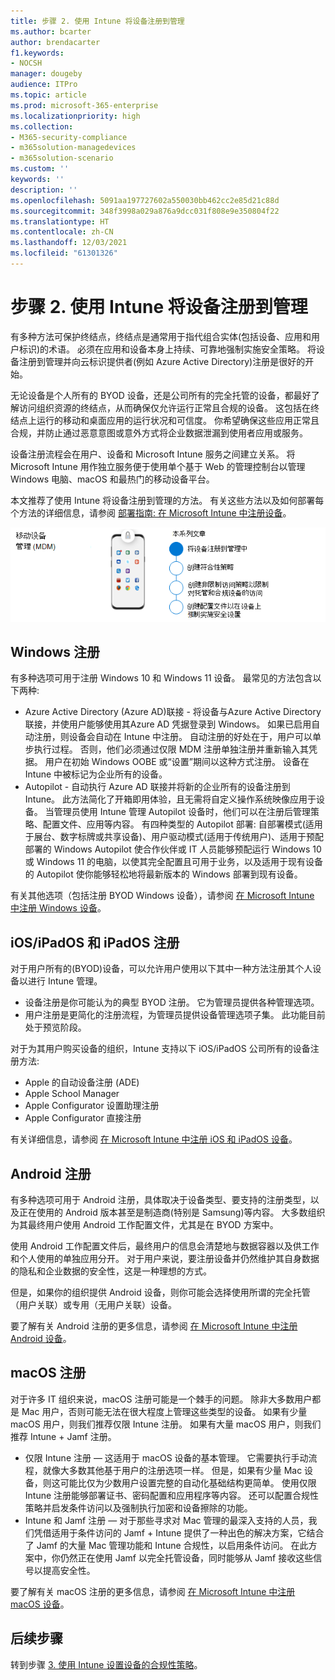 ```yaml
---
title: 步骤 2. 使用 Intune 将设备注册到管理
ms.author: bcarter
author: brendacarter
f1.keywords:
- NOCSH
manager: dougeby
audience: ITPro
ms.topic: article
ms.prod: microsoft-365-enterprise
ms.localizationpriority: high
ms.collection:
- M365-security-compliance
- m365solution-managedevices
- m365solution-scenario
ms.custom: ''
keywords: ''
description: ''
ms.openlocfilehash: 5091aa197727602a550030bb462cc2e85d21c88d
ms.sourcegitcommit: 348f3998a029a876a9dcc031f808e9e350804f22
ms.translationtype: HT
ms.contentlocale: zh-CN
ms.lasthandoff: 12/03/2021
ms.locfileid: "61301326"
---
```

# <a name="step-2-enroll-devices-into-management-with-intune"></a>步骤 2. 使用 Intune 将设备注册到管理

有多种方法可保护终结点，终结点是通常用于指代组合实体(包括设备、应用和用户标识)的术语。 必须在应用和设备本身上持续、可靠地强制实施安全策略。 将设备注册到管理并向云标识提供者(例如 Azure Active Directory)注册是很好的开始。

无论设备是个人所有的 BYOD 设备，还是公司所有的完全托管的设备，都最好了解访问组织资源的终结点，从而确保仅允许运行正常且合规的设备。 这包括在终结点上运行的移动和桌面应用的运行状况和可信度。 你希望确保这些应用正常且合规，并防止通过恶意意图或意外方式将企业数据泄漏到使用者应用或服务。

设备注册流程会在用户、设备和 Microsoft Intune 服务之间建立关系。 将 Microsoft Intune 用作独立服务便于使用单个基于 Web 的管理控制台以管理 Windows 电脑、macOS 和最热门的移动设备平台。

本文推荐了使用 Intune 将设备注册到管理的方法。 有关这些方法以及如何部署每个方法的详细信息，请参阅 [部署指南: 在 Microsoft Intune 中注册设备](/microsoft-365/security/defender/eval-overview?view=o365-worldwide)。

![管理设备的步骤](../media/devices/intune-mdm-steps-1.png#lightbox)

## <a name="windows-enrollment"></a>Windows 注册
有多种选项可用于注册 Windows 10 和 Windows 11 设备。 最常见的方法包含以下两种:

- Azure Active Directory (Azure AD)联接 - 将设备与Azure Active Directory 联接，并使用户能够使用其Azure AD 凭据登录到 Windows。 如果已启用自动注册，则设备会自动在 Intune 中注册。 自动注册的好处在于，用户可以单步执行过程。 否则，他们必须通过仅限 MDM 注册单独注册并重新输入其凭据。 用户在初始 Windows OOBE 或“设置”期间以这种方式注册。 设备在 Intune 中被标记为企业所有的设备。
- Autopilot - 自动执行 Azure AD 联接并将新的企业所有的设备注册到 Intune。 此方法简化了开箱即用体验，且无需将自定义操作系统映像应用于设备。 当管理员使用 Intune 管理 Autopilot 设备时，他们可以在注册后管理策略、配置文件、应用等内容。 有四种类型的 Autopilot 部署: 自部署模式(适用于展台、数字标牌或共享设备)、用户驱动模式(适用于传统用户)、适用于预配部署的 Windows Autopilot 使合作伙伴或 IT 人员能够预配运行 Windows 10 或 Windows 11 的电脑，以使其完全配置且可用于业务，以及适用于现有设备的 Autopilot 使你能够轻松地将最新版本的 Windows 部署到现有设备。

有关其他选项（包括注册 BYOD Windows 设备），请参阅 [在 Microsoft Intune 中注册 Windows 设备](/mem/intune/fundamentals/deployment-guide-enrollment-windows)。

## <a name="iosipados-and-ipados-enrollment"></a>iOS/iPadOS 和 iPadOS 注册

对于用户所有的(BYOD)设备，可以允许用户使用以下其中一种方法注册其个人设备以进行 Intune 管理。
- 设备注册是你可能认为的典型 BYOD 注册。 它为管理员提供各种管理选项。
- 用户注册是更简化的注册流程，为管理员提供设备管理选项子集。 此功能目前处于预览阶段。

对于为其用户购买设备的组织，Intune 支持以下 iOS/iPadOS 公司所有的设备注册方法:
- Apple 的自动设备注册 (ADE)
- Apple School Manager
- Apple Configurator 设置助理注册
- Apple Configurator 直接注册

有关详细信息，请参阅 [在 Microsoft Intune 中注册 iOS 和 iPadOS 设备](/mem/intune/fundamentals/deployment-guide-enrollment-ios-ipados)。

## <a name="android-enrollment"></a>Android 注册 

有多种选项可用于 Android 注册，具体取决于设备类型、要支持的注册类型，以及正在使用的 Android 版本甚至是制造商(特别是 Samsung)等内容。 大多数组织为其最终用户使用 Android 工作配置文件，尤其是在 BYOD 方案中。 

使用 Android 工作配置文件后，最终用户的信息会清楚地与数据容器以及供工作和个人使用的单独应用分开。 对于用户来说，要注册设备并仍然维护其自身数据的隐私和企业数据的安全性，这是一种理想的方式。 

但是，如果你的组织提供 Android 设备，则你可能会选择使用所谓的完全托管（用户关联）或专用（无用户关联）设备。

要了解有关 Android 注册的更多信息，请参阅 [在 Microsoft Intune 中注册 Android 设备](/mem/intune/fundamentals/deployment-guide-enrollment-android)。

## <a name="macos-enrollment"></a>macOS 注册

对于许多 IT 组织来说，macOS 注册可能是一个棘手的问题。 除非大多数用户都是 Mac 用户，否则可能无法在很大程度上管理这些类型的设备。 如果有少量 macOS 用户，则我们推荐仅限 Intune 注册。 如果有大量 macOS 用户，则我们推荐 Intune + Jamf 注册。  
- 仅限 Intune 注册 — 这适用于 macOS 设备的基本管理。 它需要执行手动流程，就像大多数其他基于用户的注册选项一样。 但是，如果有少量 Mac 设备，则这可能比仅为少数用户设置完整的自动化基础结构更简单。 使用仅限 Intune 注册能够部署证书、密码配置和应用程序等内容。 还可以配置合规性策略并启发条件访问以及强制执行加密和设备擦除的功能。 
- Intune 和 Jamf 注册 — 对于那些寻求对 Mac 管理的最深入支持的人员，我们凭借适用于条件访问的 Jamf + Intune 提供了一种出色的解决方案，它结合了 Jamf 的大量 Mac 管理功能和 Intune 合规性，以启用条件访问。 在此方案中，你仍然正在使用 Jamf 以完全托管设备，同时能够从 Jamf 接收这些信号以提高安全性。

要了解有关 macOS 注册的更多信息，请参阅 [在 Microsoft Intune 中注册 macOS 设备](/mem/intune/fundamentals/deployment-guide-enrollment-macos)。

## <a name="next-steps"></a>后续步骤

转到步骤 [3. 使用 Intune 设置设备的合规性策略](manage-devices-with-intune-compliance-policies.md)。

